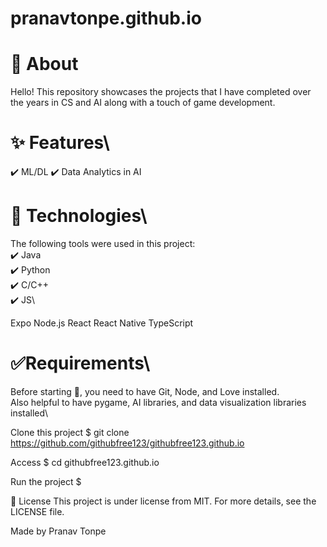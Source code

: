 # pranavtonpe.github.io

# 🎯 About
Hello! This repository showcases the projects that I have completed over the years in CS and AI along with a touch of game development. 

# ✨ Features\
✔️ ML/DL
✔️ Data Analytics in AI

# 🚀 Technologies\
The following tools were used in this project:\
✔️ Java\
✔️ Python\
✔️ C/C++\
✔️ JS\

Expo
Node.js
React
React Native
TypeScript

# ✅Requirements\
Before starting 🏁, you need to have Git, Node, and Love installed.\
Also helpful to have pygame, AI libraries, and data visualization libraries installed\


Clone this project
$ git clone https://github.com/githubfree123/githubfree123.github.io

Access
$ cd githubfree123.github.io

Run the project
$ 

📝 License
This project is under license from MIT. For more details, see the LICENSE file.

Made by Pranav Tonpe

